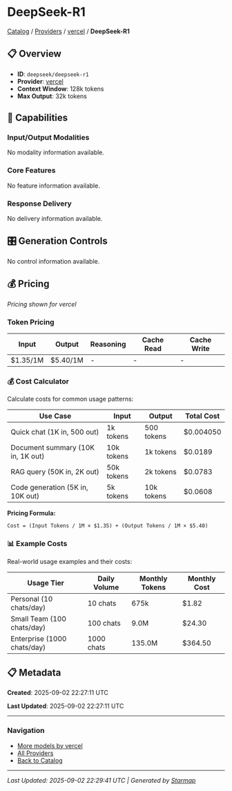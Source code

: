 # DeepSeek-R1
  
[Catalog](../../../../..) / [Providers](../../../..) / [vercel](../../..) / **DeepSeek-R1**


## 📋 Overview
  
- **ID**: `deepseek/deepseek-r1`
- **Provider**: [vercel](../)
- **Context Window**: 128k tokens
- **Max Output**: 32k tokens
  
## 🎯 Capabilities
  
### Input/Output Modalities
  
No modality information available.
  
### Core Features
  
No feature information available.
  
### Response Delivery
  
No delivery information available.
  
## 🎛️ Generation Controls
  
No control information available.
  
## 💰 Pricing
  
*Pricing shown for vercel*
  
  
### Token Pricing
  
| Input | Output | Reasoning | Cache Read | Cache Write |
|---------|---------|---------|---------|---------|
| $1.35/1M | $5.40/1M | - | - | - |

  
### 💰 Cost Calculator
  
Calculate costs for common usage patterns:
  
  
| Use Case | Input | Output | Total Cost |
|---------|---------|---------|---------|
| Quick chat (1K in, 500 out) | 1k tokens | 500 tokens | $0.004050 |
| Document summary (10K in, 1K out) | 10k tokens | 1k tokens | $0.0189 |
| RAG query (50K in, 2K out) | 50k tokens | 2k tokens | $0.0783 |
| Code generation (5K in, 10K out) | 5k tokens | 10k tokens | $0.0608 |

  
**Pricing Formula:**
  
```
Cost = (Input Tokens / 1M × $1.35) + (Output Tokens / 1M × $5.40)
```
  
### 📊 Example Costs
  
Real-world usage examples and their costs:
  
  
| Usage Tier | Daily Volume | Monthly Tokens | Monthly Cost |
|---------|---------|---------|---------|
| Personal (10 chats/day) | 10 chats | 675k | $1.82 |
| Small Team (100 chats/day) | 100 chats | 9.0M | $24.30 |
| Enterprise (1000 chats/day) | 1000 chats | 135.0M | $364.50 |

  
## 📋 Metadata
  
**Created**: 2025-09-02 22:27:11 UTC
  
**Last Updated**: 2025-09-02 22:27:11 UTC
  
  
---
  
  
### Navigation

- [More models by vercel](../)
- [All Providers](../../../../../providers)
- [Back to Catalog](../../../../..)


---
_Last Updated: 2025-09-02 22:29:41 UTC | Generated by [Starmap](https://github.com/agentstation/starmap)_
